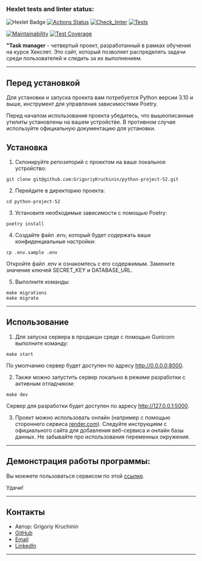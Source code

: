 ### Hexlet tests and linter status:
![Hexlet Badge](https://img.shields.io/badge/Hexlet-116EF5?logo=hexlet&logoColor=fff&style=for-the-badge)
[![Actions Status](https://github.com/GrigoriyKruchinin/python-project-52/actions/workflows/hexlet-check.yml/badge.svg)](https://github.com/GrigoriyKruchinin/python-project-52/actions)
[![Check_linter](https://github.com/GrigoriyKruchinin/python-project-52/actions/workflows/lint_check.yml/badge.svg)](https://github.com/GrigoriyKruchinin/python-project-52/actions)
[![Tests](https://github.com/GrigoriyKruchinin/python-project-52/actions/workflows/run_tests.yml/badge.svg)](https://github.com/GrigoriyKruchinin/python-project-52/actions)

[![Maintainability](https://api.codeclimate.com/v1/badges/9e4054d13d4b4b33f6a8/maintainability)](https://codeclimate.com/github/GrigoriyKruchinin/python-project-52/maintainability)
[![Test Coverage](https://api.codeclimate.com/v1/badges/9e4054d13d4b4b33f6a8/test_coverage)](https://codeclimate.com/github/GrigoriyKruchinin/python-project-52/test_coverage)


__"Task manager__ - четвертый проект, разработанный в рамках обучения на курсе Хекслет. Это сайт, который позволяет распределять задачи среди пользователей и следить за их выполнением.

***
## Перед установкой
Для установки и запуска проекта вам потребуется Python версии  3.10 и выше, инструмент для управления зависимостями Poetry.

Перед началом использования проекта убедитесь, что вышеописанные утилиты установлены на вашем устройстве. В противном случае используйте официальную документацию для установки.

## Установка

1. Склонируйте репозиторий с проектом на ваше локальное устройство:
```
git clone git@github.com:GrigoriyKruchinin/python-project-52.git
```
2. Перейдите в директорию проекта:
```
cd python-project-52
```
3. Установите необходимые зависимости с помощью Poetry:
```
poetry install
```
4. Создайте файл .env, который будет содержать ваши конфиденциальные настройки:

```
cp .env.sample .env
```

Откройте файл .env и ознакомтесь с его содержимым. Замените значение ключей SECRET_KEY и DATABASE_URL.

5. Выполните команды: 
```
make migrations
make migrate
```

***

## Использование
1. Для запуска сервера в продакшн среде с помощью Gunicorn выполните команду:

```
make start
```
По умолчанию сервер будет доступен по адресу http://0.0.0.0:8000.

2. Также можно запустить сервер локально в режиме разработки с активным отладчиком:

```
make dev
```
Сервер для разработки будет доступен по адресу http://127.0.0.1:5000.

3. Проект можно использовать онлайн (например с помощью стороннего сервиса [render.com](https://dashboard.render.com/)). Следуйте инструкциям с официального сайта для добавления веб-сервиса и онлайн базы данных. Не забывайте про использования переменных окружения.

***
## Демонстрация работы программы:
Вы моежете пользоваться сервисом по этой [ссылке](https://task-manager-ytvh.onrender.com).

Удачи!

***
## Контакты
- Автор: Grigoriy Kruchinin
- [GitHub](https://github.com/GrigoriyKruchinin)
- [Email](gkruchinin75@gmail.com)
- [LinkedIn](https://www.linkedin.com/in/grigoriy-kruchinin/)
***